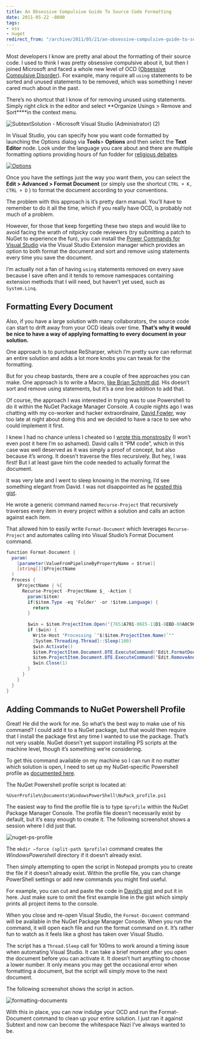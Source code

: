 ```yaml
---
title: An Obsessive Compulsive Guide To Source Code Formatting
date: 2011-05-22 -0800
tags:
- oss
- nuget
redirect_from: "/archive/2011/05/21/an-obsessive-compulsive-guide-to-source-code-formatting.aspx/"
---
```


Most developers I know are pretty anal about the formatting of their
source code. I used to think I was pretty obsessive compulsive about it,
but then I joined Microsoft and faced a whole new level of OCD
([Obsessive Compulsive
Disorder](http://en.wikipedia.org/wiki/Obsessive%E2%80%93compulsive_disorder "OCD on Wikipedia")).
For example, many require all `using` statements to be sorted and unused
statements to be removed, which was something I never cared much about
in the past.

There’s no shortcut that I know of for removing unused using statements.
Simply right click in the editor and select **Organize Usings \> Remove
and Sort****in the context menu.

![SubtextSolution - Microsoft Visual Studio (Administrator)
(2)](https://haacked.com/images/haacked_com/WindowsLiveWriter/Formatting-All-Source-Files-With-NuGet_DE7D/SubtextSolution%20-%20Microsoft%20Visual%20Studio%20(Administrator)%20(2)_3.png "SubtextSolution - Microsoft Visual Studio (Administrator) (2)")

In Visual Studio, you can specify how you want code formatted by
launching the Options dialog via **Tools**\> **Options** and then select
the **Text Editor** node. Look under the language you care about and
there are multiple formatting options providing hours of fun fodder for
[religious
debates](https://haacked.com/archive/2006/02/08/OnReligiousWarsinSoftware.aspx "Religious debates in software").

[![Options](https://haacked.com/images/haacked_com/WindowsLiveWriter/Formatting-All-Source-Files-With-NuGet_DE7D/Options_thumb.png "Options")](https://haacked.com/images/haacked_com/WindowsLiveWriter/Formatting-All-Source-Files-With-NuGet_DE7D/Options_2.png)

Once you have the settings just the way you want them, you can select
the **Edit \> Advanced \> Format Document** (or simply use the shortcut
`CTRL + K, CTRL + D` ) to format the document according to your
conventions.

The problem with this approach is it’s pretty darn manual. You’ll have
to remember to do it all the time, which if you really have OCD, is
probably not much of a problem.

However, for those that keep forgetting these two steps and would like
to avoid facing the wrath of nitpicky code reviewers (try submitting a
patch to NuGet to experience the fun), you can install the [Power
Commands for Visual
Studio](http://visualstudiogallery.msdn.microsoft.com/e5f41ad9-4edc-4912-bca3-91147db95b99 "Power Commands")
via the Visual Studio Extension manager which provides an option to both
format the document and sort and remove using statements every time you
save the document.

I’m actually not a fan of having `using` statements removed on every
save because I save often and it tends to remove namespaces containing
extension methods that I will need, but haven’t yet used, such as
`System.Linq`.

Formatting Every Document
-------------------------

Also, if you have a large solution with many collaborators, the source
code can start to drift away from your OCD ideals over time. **That’s
why it would be nice to have a way of applying formatting to every
document in your solution.**

One approach is to purchase ReSharper, which I’m pretty sure can
reformat an entire solution and adds a lot more knobs you can tweak for
the formatting.

But for you cheap bastards, there are a couple of free approaches you
can make. One approach is to write a Macro, [like Brian Schmitt
did](http://www.brianschmitt.com/2009/09/quickly-reformat-your-project-files.html "A Macro to reformat docs").
His doesn’t sort and remove using statements, but it’s a one line
addition to add that.

Of course, the approach I was interested in trying was to use Powershell
to do it within the NuGet Package Manager Console. A couple nights ago I
was chatting with my co-worker and hacker extraordinaire, [David
Fowler](http://weblogs.asp.net/davidfowler/ "David's Blog"), way too
late at night about doing this and we decided to have a race to see who
could implement it first.

I knew I had no chance unless I cheated so I [wrote this
monstrosity](https://gist.github.com/984353 "Formatting documents") (I
won’t even post it here I’m so ashamed). David calls it “PM code”, which
in this case was well deserved as it was simply a proof of concept, but
also because it’s wrong. It doesn’t traverse the files recursively. But
hey, I was first! But I at least gave him the code needed to actually
format the document.

It was very late and I went to sleep knowing in the morning, I’d see
something elegant from David. I was not disappointed as he [posted this
gist](https://gist.github.com/984358).

He wrote a generic command named `Recurse-Project` that recursively
traverses every item in every project within a solution and calls an
action against each item.

That allowed him to easily write `Format-Document` which leverages
`Recurse-Project` and automates calling into Visual Studio’s Format
Document command.

```csharp
function Format-Document {
  param(
    [parameter(ValueFromPipelineByPropertyName = $true)]
    [string[]]$ProjectName
  )
  Process {
    $ProjectName | %{ 
      Recurse-Project -ProjectName $_ -Action {
        param($item)
        if($item.Type -eq 'Folder' -or !$item.Language) {
          return
        }
    
        $win = $item.ProjectItem.Open('{7651A701-06E5-11D1-8EBD-00A0C90F26EA}')
        if ($win) {
          Write-Host "Processing `"$($item.ProjectItem.Name)`""
          [System.Threading.Thread]::Sleep(100)
          $win.Activate()
          $item.ProjectItem.Document.DTE.ExecuteCommand('Edit.FormatDocument')
          $item.ProjectItem.Document.DTE.ExecuteCommand('Edit.RemoveAndSort')
          $win.Close(1)
        }
      }
    }
  }
}
```

Adding Commands to NuGet Powershell Profile
-------------------------------------------

Great! He did the work for me. So what’s the best way to make use of his
command? I could add it to a NuGet package, but that would then require
that I install the package first any time I wanted to use the package.
That’s not very usable. NuGet doesn’t yet support installing PS scripts
at the machine level, though it’s something we’re considering.

To get this command available on my machine so I can run it no matter
which solution is open, I need to set up my NuGet-specific Powershell
profile as [documented
here](http://docs.nuget.org/docs/start-here/using-the-package-manager-console#Setting_up_a_NuGet_Powershell_Profile "NuGet PS Profile").

The NuGet Powershell profile script is located at:

    %UserProfile%\Documents\WindowsPowerShell\NuPack_profile.ps1

The easiest way to find the profile file is to type `$profile` within
the NuGet Package Manager Console. The profile file doesn't necessarily
exist by default, but it’s easy enough to create it. The following
screenshot shows a session where I did just that.

![nuget-ps-profile](https://haacked.com/images/haacked_com/WindowsLiveWriter/Formatting-All-Source-Files-With-NuGet_DE7D/nuget-ps-profile_3.png "nuget-ps-profile")

The `mkdir –force (split-path $profile)` command creates the
*WindowsPowershell* directory if it doesn’t already exist.

Then simply attempting to open the script in Notepad prompts you to
create the file if it doesn’t already exist. Within the profile file,
you can change PowerShell settings or add new commands you might find
useful.

For example, you can cut and paste the code in [David’s
gist](https://gist.github.com/984358 "David's Gist") and put it in here.
Just make sure to omit the first example line in the gist which simply
prints all project items to the console.

When you close and re-open Visual Studio, the `Format-Document` command
will be available in the NuGet Package Manager Console. When you run the
command, it will open each file and run the format command on it. It’s
rather fun to watch as it feels like a ghost has taken over Visual
Studio.

The script has a `Thread.Sleep` call for 100ms to work around a timing
issue when automating Visual Studio. It can take a brief moment after
you open the document before you can activate it. It doesn’t hurt
anything to choose a lower number. It only means you may get the
occasional error when formatting a document, but the script will simply
move to the next document.

The following screenshot shows the script in action.

![formatting-documents](https://haacked.com/images/haacked_com/WindowsLiveWriter/Formatting-All-Source-Files-With-NuGet_DE7D/formatting-documents_3.png "formatting-documents")

With this in place, you can now indulge your OCD and run the
Format-Document command to clean up your entire solution. I just ran it
against Subtext and now can become the whitespace Nazi I’ve always
wanted to be.


